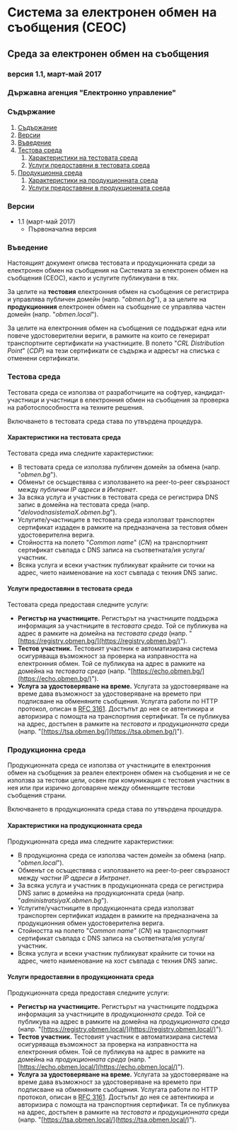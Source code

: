 # Система за електронен обмен на съобщения (СЕОС)

## Среда за електронен обмен на съобщения

### версия 1.1, март-май 2017

### Държавна агенция "Електронно управление"

### Съдържание

1. [Съдържание](#съдържание)
2. [Версии](#версии)
3. [Въведение](#въведение)
4. [Тестова среда](#тестова-среда)
   1. [Характеристики на тестовата среда](#характеристики-на-тестовата-среда)
   2. [Услуги предоставяни в тестовата среда](#услуги-предоставяни-в-тестовата-среда)
5. [Продукционна среда](#продукционна-среда)
   1. [Характеристики на продукционната среда](#характеристики-на-продукционната-среда)
   2. [Услуги предоставяни в продукционната среда](#услуги-предоставяни-в-продукционната-среда)

### Версии

* 1.1 (март-май 2017)
  * Първоначална версия

### Въведение

Настоящият документ описва тестовата и продукционната среди за електронен обмен на съобщения на Системата за електронен обмен на съобщения
(СЕОС), както и услугите публикувани в тях.

За целите на **тестовия** електронния обмен на съобщения се регистрира и управлява публичен домейн (напр. "*obmen.bg*"), а за целите на
**продукционния** електронен обмен на съобщение се управлява частен домейн (напр. "*obmen.local*").

За целите на електронния обмен на съобщения се поддържат една или повече удостоверителни вериги, в рамките на които се генерират
транспортните сертификати на участниците. В полето "*CRL Distribution Point*" (*CDP*) на тези сертификати се съдържа и адресът на списъка с
отменени сертификати.

### Тестова среда

Тестовата среда се използва от разработчиците на софтуер, кандидат-участници и участници в електронния обмен на съобщения за проверка на
работоспособността на техните решения.

Включването в тестовата среда става по утвърдена процедура.

#### Характеристики на тестовата среда

Тестовата среда има следните характеристики:

* В тестовата среда се използва публичен домейн за обмена (напр. "*obmen.bg*").
* Обменът се осъществява с използването на peer-to-peer свързаност между *публични IP адреси в Интернет*.
* За всяка услуга и участник в тестовата среда се регистрира DNS запис в домейна на тестовата среда (напр.
  "*delovodnasistemaX.obmen.bg*").
* Услугите/участниците в тестовата среда използват транспортен сертификат издаден в рамките на предназначена за тестовия обмен
  удостоверителна верига.
* Стойността на полето "*Common name*" (*CN*) на транспортният сертификат съвпада с DNS записа на съответната/ия услуга/участник.
* Всяка услуга и всеки участник публикуват крайните си точки на адрес, чието наименование на хост съвпада с техния DNS запис.

#### Услуги предоставяни в тестовата среда

Тестовата среда предоставя следните услуги:

* **Регистър на участниците.** Регистърът на участниците поддържа информация за участниците в *тестовата среда*. Той се публикува на адрес
  в рамките на домейна на *тестовата среда* (напр. "[https://registry.obmen.bg/](https://registry.obmen.bg/)").
* **Тестов участник.** Тестовият участник е автоматизирана система осигуряваща възможност за проверка на изправността на електронния обмен.
  Той се публикува на адрес в рамките на домейна на *тестовата среда* (напр. "[https://echo.obmen.bg/](https://echo.obmen.bg/)").
* **Услуга за удостоверяване на време.** Услугата за удостоверяване на време дава възможност за удостоверяване на времето при подписване
  на обменяните съобщения. Услугата работи по HTTP протокол, описан в [RFC 3161](https://tools.ietf.org/html/rfc3161). Достъпът до нея се
  автентикира и авторизира с помощта на транспортния сертификат. Тя се публикува на адрес, достъпен в рамките на *тестовата* и
  *продукционната* среди (напр. "[https://tsa.obmen.bg/](https://tsa.obmen.bg/)").

### Продукционна среда

Продукционната среда се използва от участниците в електронния обмен на съобщения за реален електронен обмен на съобщения и не се използва за
тестови цели, освен при комуникация с тестовия участник в нея или при изрично договаряне между обменящите тестови съобщения страни.

Включването в продукционната среда става по утвърдена процедура.

#### Характеристики на продукционната среда

Продукционната среда има следните характеристики:

* В продукционна среда се използва частен домейн за обмена (напр. "*obmen.local*").
* Обменът се осъществява с използването на peer-to-peer свързаност между *частни IP адреси в Интранет*.
* За всяка услуга и участник в продукционната среда се регистрира DNS запис в домейна на продукционната среда (напр.
  "*administratsiyaX.obmen.bg*").
* Услугите/участниците в продукционната среда използват транспортен сертификат издаден в рамките на предназначена за продукционния обмен
  удостоверителна верига.
* Стойността на полето "*Common name*" (*CN*) на транспортният сертификат съвпада с DNS записа на съответната/ия услуга/участник.
* Всяка услуга и всеки участник публикуват крайните си точки на адрес, чието наименование на хост съвпада с техния DNS запис.

#### Услуги предоставяни в продукционната среда

Продукционната среда предоставя следните услуги:

* **Регистър на участниците.** Регистърът на участниците поддържа информация за участниците в *продукционната среда*. Той се публикува на
  адрес в рамките на домейна на *продукционната среда* (напр. "[https://registry.obmen.local/](https://registry.obmen.local/)").
* **Тестов участник.** Тестовият участник е автоматизирана система осигуряваща възможност за проверка на изправността на електронния обмен.
  Той се публикува на адрес в рамките на домейна на *продукционната среда* (напр. "[https://echo.obmen.local/](https://echo.obmen.local/)").
* **Услуга за удостоверяване на време.** Услугата за удостоверяване на време дава възможност за удостоверяване на времето при подписване
  на обменяните съобщения. Услугата работи по HTTP протокол, описан в [RFC 3161](https://tools.ietf.org/html/rfc3161). Достъпът до нея се
  автентикира и авторизира с помощта на транспортния сертификат. Тя се публикува на адрес, достъпен в рамките на *тестовата* и
  *продукционната* среди (напр. "[https://tsa.obmen.local/](https://tsa.obmen.local/)").
